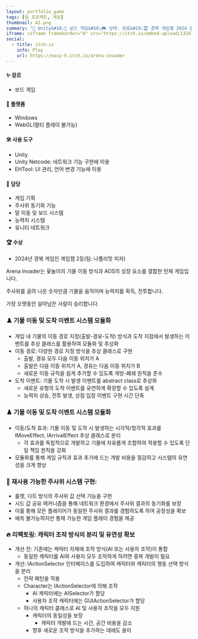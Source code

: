 ```yaml
---
layout: portfolio_game
tags: [팀 프로젝트, 게임]
thumbnail: AI.png
summary: "🔧 Unity&#10;🌟 보드 게임&#10;🎮 상태: 완료&#10;🏆 경북 게임잼 2024 2등"
iframe: <iframe frameborder="0" src="https://itch.io/embed-upload/13247229?color=333333" allowfullscreen="" width="300" height="200"><a href="https://easy-h.itch.io/arena-invader">Play Arena Invader on itch.io</a></iframe>
social:
  - title: itch-io
    info: Play
    url: https://easy-h.itch.io/arena-invader
---
```


<!-- card: 💡 게임 개요 -->

#### ✨ 장르
- 보드 게임

#### 📱 플랫폼
- Windows
- WebGL(멀티 플레이 불가능)

#### 🛠 사용 도구
- Unity
- Unity Netcode: 네트워크 기능 구현에 이용
- EHTool: UI 관리, 언어 변경 기능에 이용

<!-- card: 💡 게임 개요 -->

#### 👤 담당
- 게임 기획
- 주사위 동기화 기능
- 말 이동 및 보드 시스템
- 능력치 시스템
- 유니티 네트워크

#### 🏆 수상
- 2024년 경북 게임인 게임잼 2등(팀: 나폴리맛 피자)

<!-- card: 📖 게임 소개 -->

Arena Invader는 윷놀이의 기물 이동 방식과 AOS의 성장 요소를 결합한 턴제 게임입니다.

주사위를 굴려 나온 숫자만큼 기물을 움직이며 능력치를 획득, 전투합니다.

가장 오랫동안 살아남은 사람이 승리합니다.

<!-- card: 🛠️ 주요 기능 및 기여 -->

### ♟️ 기물 이동 및 도착 이벤트 시스템 모듈화
- 게임 내 기물의 이동 경로 지정(출발-경유-도착) 방식과 도착 지점에서 발생하는 이벤트를 추상 클래스를 활용하여 모듈화 및 추상화
- 이동 경로: 다양한 경로 지정 방식을 추상 클래스로 구현
    - 출발, 경유 모두 다음 이동 위치가 A
    - 출발은 다음 이동 위치가 A, 경유는 다음 이동 위치가 B
    - 새로운 이동 규칙을 쉽게 추가할 수 있도록 개방-폐쇄 원칙을 준수
- 도착 이벤트: 기물 도착 시 발생 이벤트를 abstract class로 추상화
    - 새로운 유형의 도착 이벤트를 유연하게 확장할 수 있도록 설계
    - 능력치 상승, 전투 발생, 상점 입장 이벤트 구현 시간 단축
    
<!-- card: 🛠️ 주요 기능 및 기여 -->

### ♟️ 기물 이동 및 도착 이벤트 시스템 모듈화
- 이동/도착 효과: 기물 이동 및 도착 시 발생하는 시각적/청각적 효과를 IMoveEffect, IArrivalEffect 추상 클래스로 분리
    - 각 효과를 독립적으로 개발하고 기물에 자유롭게 조합하여 적용할 수 있도록 단일 책임 원칙을 강화
- 모듈화를 통해 게임 규칙과 효과 추가에 드는 개발 비용을 절감하고 시스템의 유연성을 크게 향상

<!-- card: 🛠️ 주요 기능 및 기여 -->

### 🎲 재사용 가능한 주사위 시스템 구현:
- 룰렛, 다트 방식의 주사위 값 선택 기능을 구현
- 시드 값 공유 메커니즘을 통해 네트워크 환경에서 주사위 결과의 동기화를 보장
- 이를 통해 모든 플레이어가 동일한 주사위 결과를 경험하도록 하여 공정성을 확보
- 예측 불가능하지만 통제 가능한 게임 플레이 경험을 제공

<!-- card: 🛠️ 주요 기능 및 기여 -->

### 🔥 리팩토링: 캐릭터 조작 방식의 분리 및 유연성 확보
- 개선 전: 기존에는 캐릭터 자체에 조작 방식(AI 또는 사용자 조작)이 통합
    - 동일한 캐릭터를 AI와 사용자 모두 조작하게 하려면 중복 개발이 필요
- 개선: IActionSelector 인터페이스를 도입하여 캐릭터와 캐릭터의 행동 선택 방식을 분리
    - 전략 패턴을 적용
    - Character는 IActionSelector에 의해 조작
        - AI 캐릭터에는 AISelector가 할당
        - 사용자 조작 캐릭터에는 GUIActionSelector가 할당
    - 하나의 캐릭터 클래스로 AI 및 사용자 조작을 모두 지원
        - 캐릭터의 동일성을 보장
            - 캐릭터 개발에 드는 시간, 공간 비용을 감소
        - 향후 새로운 조작 방식을 추가하는 데에도 용이